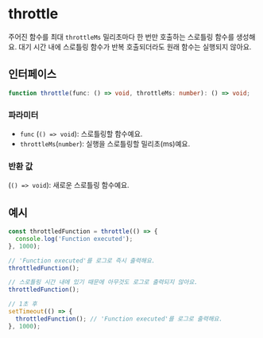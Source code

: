 # throttle

주어진 함수를 최대 `throttleMs` 밀리초마다 한 번만 호출하는 스로틀링 함수를 생성해요. 대기 시간 내에 스로틀링 함수가 반복 호출되더라도 원래 함수는 실행되지 않아요.

## 인터페이스

```typescript
function throttle(func: () => void, throttleMs: number): () => void;
```

### 파라미터

- `func` (`() => void`): 스로틀링할 함수예요.
- `throttleMs`(`number`): 실행을 스로틀링할 밀리초(ms)예요.

### 반환 값

(`() => void`): 새로운 스로틀링 함수예요.

## 예시

```typescript
const throttledFunction = throttle(() => {
  console.log('Function executed');
}, 1000);

// 'Function executed'를 로그로 즉시 출력해요.
throttledFunction();

// 스로틀링 시간 내에 있기 때문에 아무것도 로그로 출력되지 않아요.
throttledFunction();

// 1초 후
setTimeout(() => {
  throttledFunction(); // 'Function executed'를 로그로 출력해요.
}, 1000);
```
